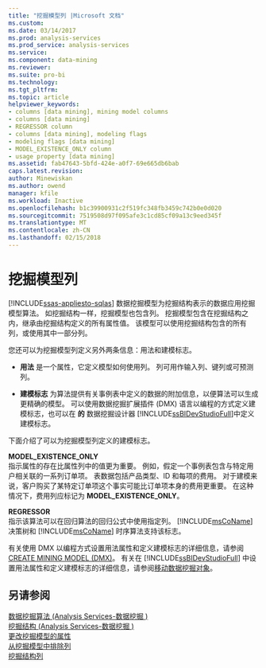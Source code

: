 ```yaml
---
title: "挖掘模型列 |Microsoft 文档"
ms.custom: 
ms.date: 03/14/2017
ms.prod: analysis-services
ms.prod_service: analysis-services
ms.service: 
ms.component: data-mining
ms.reviewer: 
ms.suite: pro-bi
ms.technology: 
ms.tgt_pltfrm: 
ms.topic: article
helpviewer_keywords:
- columns [data mining], mining model columns
- columns [data mining]
- REGRESSOR column
- columns [data mining], modeling flags
- modeling flags [data mining]
- MODEL_EXISTENCE_ONLY column
- usage property [data mining]
ms.assetid: fab47643-5bfd-424e-a0f7-69e665db6bab
caps.latest.revision: 
author: Minewiskan
ms.author: owend
manager: kfile
ms.workload: Inactive
ms.openlocfilehash: b1c39900931c2f519fc348fb3459c742b0e0d020
ms.sourcegitcommit: 7519508d97f095afe3c1cd85cf09a13c9eed345f
ms.translationtype: MT
ms.contentlocale: zh-CN
ms.lasthandoff: 02/15/2018
---
```

# <a name="mining-model-columns"></a>挖掘模型列
[!INCLUDE[ssas-appliesto-sqlas](../../includes/ssas-appliesto-sqlas.md)]
数据挖掘模型为挖掘结构表示的数据应用挖掘模型算法。 如挖掘结构一样，挖掘模型也包含列。 挖掘模型包含在挖掘结构之内，继承由挖掘结构定义的所有属性值。 该模型可以使用挖掘结构包含的所有列，或使用其中一部分列。  
  
 您还可以为挖掘模型列定义另外两条信息：用法和建模标志。  
  
-   **用法** 是一个属性，它定义模型如何使用列。 列可用作输入列、键列或可预测列。  
  
-   **建模标志** 为算法提供有关事例表中定义的数据的附加信息，以便算法可以生成更精确的模型。 可以使用数据挖掘扩展插件 (DMX) 语言以编程的方式定义建模标志，也可以在 **的** 数据挖掘设计器 [!INCLUDE[ssBIDevStudioFull](../../includes/ssbidevstudiofull-md.md)]中定义建模标志。  
  
 下面介绍了可以为挖掘模型列定义的建模标志。  
  
 **MODEL_EXISTENCE_ONLY**  
 指示属性的存在比属性列中的值更为重要。 例如，假定一个事例表包含与特定用户相关联的一系列订单项。 表数据包括产品类型、ID 和每项的费用。 对于建模来说，客户购买了某特定订单项这个事实可能比订单项本身的费用更重要。 在这种情况下，费用列应标记为 **MODEL_EXISTENCE_ONLY**。  
  
 **REGRESSOR**  
 指示该算法可以在回归算法的回归公式中使用指定列。 [!INCLUDE[msCoName](../../includes/msconame-md.md)] 决策树和 [!INCLUDE[msCoName](../../includes/msconame-md.md)] 时序算法支持该标志。  
  
 有关使用 DMX 以编程方式设置用法属性和定义建模标志的详细信息，请参阅 [CREATE MINING MODEL (DMX)](../../dmx/create-mining-model-dmx.md)。 有关在 [!INCLUDE[ssBIDevStudioFull](../../includes/ssbidevstudiofull-md.md)] 中设置用法属性和定义建模标志的详细信息，请参阅[移动数据挖掘对象](../../analysis-services/data-mining/moving-data-mining-objects.md)。  
  
## <a name="see-also"></a>另请参阅  
 [数据挖掘算法 &#40;Analysis Services-数据挖掘 &#41;](../../analysis-services/data-mining/data-mining-algorithms-analysis-services-data-mining.md)   
 [挖掘结构 &#40;Analysis Services-数据挖掘 &#41;](../../analysis-services/data-mining/mining-structures-analysis-services-data-mining.md)   
 [更改挖掘模型的属性](../../analysis-services/data-mining/change-the-properties-of-a-mining-model.md)   
 [从挖掘模型中排除列](../../analysis-services/data-mining/exclude-a-column-from-a-mining-model.md)   
 [挖掘结构列](../../analysis-services/data-mining/mining-structure-columns.md)  
  
  

